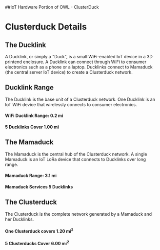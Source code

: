 ##IoT Hardware Portion of OWL - ClusterDuck

# Clusterduck Details

## The Ducklink

A Ducklink, or simply a "Duck", is a small WiFi-enabled IoT device in a 3D printend enclosure. A Ducklink can connect through WiFi to consumer electronics such as a phone or a laptop. Ducklinks connect to Mamaduck (the central server IoT device) to create a Clusterduck network.

## Ducklink Range

The Ducklink is the base unit of a Clusterduck network. One Ducklink is an IoT WiFi device that wirelessly connects to consumer electronics.


#### WiFi Ducklink Range: 0.2 mi

#### 5 Ducklinks Cover 1.00 mi

## The Mamaduck

The Mamaduck is the central hub of the Clusterduck network. A single Mamaduck is an IoT LoRa device that connects to Ducklinks over long range.


#### Mamaduck Range: 3.1 mi


#### Mamaduck Services 5 Ducklinks

## The Clusterduck

The Clusterduck is the complete network generated by a Mamaduck and her Ducklinks.


#### One Clusterduck covers 1.20 mi<sup>2</sup>

#### 5 Clusterducks Cover 6.00 mi<sup>2</sup>

